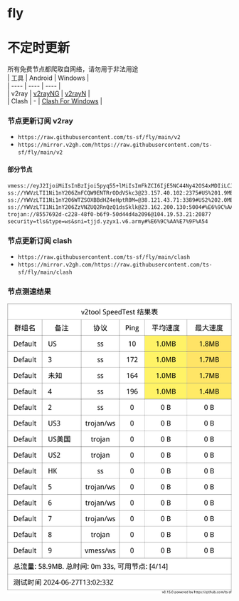 # fly
# 不定时更新
所有免费节点都爬取自网络，请勿用于非法用途  
|  工具  | Android  | Windows  |  
|  ----  | ----   | ----  |  
| v2ray  | [v2rayNG](https://github.com/2dust/v2rayNG/releases) | [v2rayN](https://github.com/2dust/v2rayN/releases) |  
| Clash  | - | [Clash For Windows](https://github.com/2dust/clashN/releases) | 
  
### 节点更新订阅  v2ray
- `https://raw.githubusercontent.com/ts-sf/fly/main/v2`  
- `https://mirror.v2gh.com/https://raw.githubusercontent.com/ts-sf/fly/main/v2`  

#### 部分节点  
``` 
vmess://eyJ2IjoiMiIsInBzIjoi5pyq55+lMiIsImFkZCI6IjE5NC44Ny42OS4xMDIiLCJwb3J0IjoiMTI5MTAiLCJpZCI6IjgyNTljYjFjLWRkNmMtNDczOS05Yzg4LWFmNTUwZDk3NzUyNSIsImFpZCI6IjAiLCJzY3kiOiJhdXRvIiwibmV0Ijoid3MiLCJ0eXBlIjoiIiwiaG9zdCI6IjIyLmx3ZGgudXMiLCJwYXRoIjoiLyIsInRscyI6InRscyIsInNuaSI6IjIyLmx3ZGgudXMiLCJ0ZXN0X25hbWUiOiIyIn0=
ss://YWVzLTI1Ni1nY206ZmFCQW9ENTRrODdVSkc3@23.157.40.102:2375#US%201.9MB%2Fs
ss://YWVzLTI1Ni1nY206WTZSOXBBdHZ4eHptR0M=@38.121.43.71:3389#US2%202.0MB%2Fs
ss://YWVzLTI1Ni1nY206ZzVNZUQ2RnQzQ1dsSklk@23.162.200.130:5004#%E6%9C%AA%E7%9F%A53%201.9MB%2Fs
trojan://8557692d-c228-48f0-b6f9-50d44d4a2096@104.19.53.21:2087?security=tls&type=ws&sni=tjjd.yzyx1.v6.army#%E6%9C%AA%E7%9F%A54
```
### 节点更新订阅  clash
- `https://raw.githubusercontent.com/ts-sf/fly/main/clash`  
- `https://mirror.v2gh.com/https://raw.githubusercontent.com/ts-sf/fly/main/clash`  

### 节点测速结果
![image](traffic.png)
